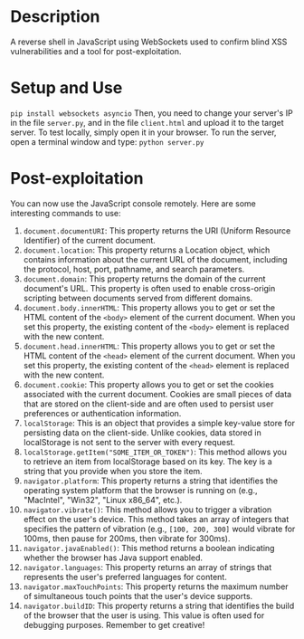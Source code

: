 # Description
 A reverse shell in JavaScript using WebSockets used to confirm blind XSS vulnerabilities and a tool for post-exploitation.
# Setup and Use
`pip install websockets asyncio`
Then, you need to change your server's IP in the file `server.py`, and in the file `client.html` and upload it to the target server. To test locally, simply open it in your browser.
To run the server, open a terminal window and type:
`python server.py`
# Post-exploitation
You can now use the JavaScript console remotely.
Here are some interesting commands to use:
1. `document.documentURI`: This property returns the URI (Uniform Resource Identifier) of the current document.
2. `document.location`: This property returns a Location object, which contains information about the current URL of the document, including the protocol, host, port, pathname, and search parameters.
3. `document.domain`: This property returns the domain of the current document's URL. This property is often used to enable cross-origin scripting between documents served from different domains.
4. `document.body.innerHTML`: This property allows you to get or set the HTML content of the `<body>` element of the current document. When you set this property, the existing content of the `<body>` element is replaced with the new content.
5. `document.head.innerHTML`: This property allows you to get or set the HTML content of the `<head>` element of the current document. When you set this property, the existing content of the `<head>` element is replaced with the new content.
6. `document.cookie`: This property allows you to get or set the cookies associated with the current document. Cookies are small pieces of data that are stored on the client-side and are often used to persist user preferences or authentication information.
7. `localStorage`: This is an object that provides a simple key-value store for persisting data on the client-side. Unlike cookies, data stored in localStorage is not sent to the server with every request.
8. `localStorage.getItem("SOME_ITEM_OR_TOKEN")`: This method allows you to retrieve an item from localStorage based on its key. The key is a string that you provide when you store the item.
9. `navigator.platform`: This property returns a string that identifies the operating system platform that the browser is running on (e.g., "MacIntel", "Win32", "Linux x86_64", etc.).
10. `navigator.vibrate()`: This method allows you to trigger a vibration effect on the user's device. This method takes an array of integers that specifies the pattern of vibration (e.g., `[100, 200, 300]` would vibrate for 100ms, then pause for 200ms, then vibrate for 300ms).
11. `navigator.javaEnabled()`: This method returns a boolean indicating whether the browser has Java support enabled.
12. `navigator.languages`: This property returns an array of strings that represents the user's preferred languages for content.
13. `navigator.maxTouchPoints`: This property returns the maximum number of simultaneous touch points that the user's device supports.
14. `navigator.buildID`: This property returns a string that identifies the build of the browser that the user is using. This value is often used for debugging purposes.
Remember to get creative!
